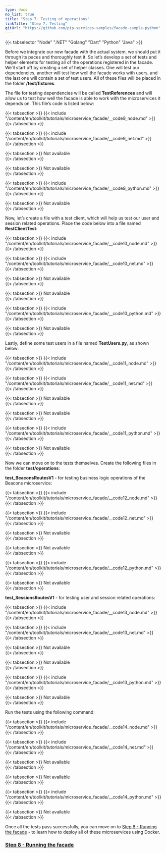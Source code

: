 ```yaml
---
type: docs
no_list: true
title: "Step 7. Testing of operations"
linkTitle: "Step 7. Testing" 
gitUrl: "https://github.com/pip-services-samples/facade-sample-python"
---
```


{{< tabselector "Node" ".NET" "Golang" "Dart" "Python" "Java" >}}

Before we integrate our new facade with the actual system, we should put it through its paces and thoroughly test it. So let’s develop a set of tests and helper elements for testing all of the operations registered in the facade. We’ll start off by creating a set of helper classes. One will test our dependencies, another will test how well the facade works with users, and the last one will contain a set of test users. All of these files will be placed in the folder **/test/fixtures**.

The file for testing dependencies will be called **TestReferences** and will allow us to test how well the facade is able to work with the microservices it depends on. This file’s code is listed below:

{{< tabsection >}}
  {{< include "/content/en/toolkit/tutorials/microservice_facade/__code9_node.md" >}}  
{{< /tabsection >}}

{{< tabsection >}}
  {{< include "/content/en/toolkit/tutorials/microservice_facade/__code9_net.md" >}}    
{{< /tabsection >}}

{{< tabsection >}}
  Not available  
{{< /tabsection >}}

{{< tabsection >}}
  Not available   
{{< /tabsection >}}

{{< tabsection >}}
  {{< include "/content/en/toolkit/tutorials/microservice_facade/__code9_python.md" >}}
{{< /tabsection >}}

{{< tabsection >}}
  Not available  
{{< /tabsection >}}

Now, let’s create a file with a test client, which will help us test our user and session related operations. Place the code below into a file named **RestClientTest**:

{{< tabsection >}}
  {{< include "/content/en/toolkit/tutorials/microservice_facade/__code10_node.md" >}}  
{{< /tabsection >}}

{{< tabsection >}}
  {{< include "/content/en/toolkit/tutorials/microservice_facade/__code10_net.md" >}}    
{{< /tabsection >}}

{{< tabsection >}}
  Not available  
{{< /tabsection >}}

{{< tabsection >}}
  Not available   
{{< /tabsection >}}

{{< tabsection >}}
  {{< include "/content/en/toolkit/tutorials/microservice_facade/__code10_python.md" >}}
{{< /tabsection >}}

{{< tabsection >}}
  Not available  
{{< /tabsection >}}

Lastly, define some test users in a file named **TestUsers.py**, as shown below:

{{< tabsection >}}
  {{< include "/content/en/toolkit/tutorials/microservice_facade/__code11_node.md" >}}  
{{< /tabsection >}}

{{< tabsection >}}
  {{< include "/content/en/toolkit/tutorials/microservice_facade/__code11_net.md" >}}    
{{< /tabsection >}}

{{< tabsection >}}
  Not available  
{{< /tabsection >}}

{{< tabsection >}}
  Not available   
{{< /tabsection >}}

{{< tabsection >}}
  {{< include "/content/en/toolkit/tutorials/microservice_facade/__code11_python.md" >}}
{{< /tabsection >}}

{{< tabsection >}}
  Not available  
{{< /tabsection >}}

Now we can move on to the tests themselves. Create the following files in the folder **test/operations**:

**test_BeaconsRoutesV1** - for testing business logic operations of the Beacons microservice:

{{< tabsection >}}
  {{< include "/content/en/toolkit/tutorials/microservice_facade/__code12_node.md" >}}  
{{< /tabsection >}}

{{< tabsection >}}
  {{< include "/content/en/toolkit/tutorials/microservice_facade/__code12_net.md" >}}    
{{< /tabsection >}}

{{< tabsection >}}
  Not available  
{{< /tabsection >}}

{{< tabsection >}}
  Not available   
{{< /tabsection >}}

{{< tabsection >}}
  {{< include "/content/en/toolkit/tutorials/microservice_facade/__code12_python.md" >}}
{{< /tabsection >}}

{{< tabsection >}}
  Not available  
{{< /tabsection >}}

**test_SessionsRoutesV1** - for testing user and session related operations:

{{< tabsection >}}
  {{< include "/content/en/toolkit/tutorials/microservice_facade/__code13_node.md" >}}  
{{< /tabsection >}}

{{< tabsection >}}
  {{< include "/content/en/toolkit/tutorials/microservice_facade/__code13_net.md" >}}    
{{< /tabsection >}}

{{< tabsection >}}
  Not available  
{{< /tabsection >}}

{{< tabsection >}}
  Not available   
{{< /tabsection >}}

{{< tabsection >}}
  {{< include "/content/en/toolkit/tutorials/microservice_facade/__code13_python.md" >}}
{{< /tabsection >}}

{{< tabsection >}}
  Not available  
{{< /tabsection >}}

Run the tests using the following command:

{{< tabsection >}}
  {{< include "/content/en/toolkit/tutorials/microservice_facade/__code14_node.md" >}}  
{{< /tabsection >}}

{{< tabsection >}}
  {{< include "/content/en/toolkit/tutorials/microservice_facade/__code14_net.md" >}}    
{{< /tabsection >}}

{{< tabsection >}}
  Not available  
{{< /tabsection >}}

{{< tabsection >}}
  Not available   
{{< /tabsection >}}

{{< tabsection >}}
  {{< include "/content/en/toolkit/tutorials/microservice_facade/__code14_python.md" >}}
{{< /tabsection >}}

{{< tabsection >}}
  Not available  
{{< /tabsection >}}

Once all the tests pass successfully, you can move on to [Step 8 - Running the facade](../step7) - to learn how to deploy all of these microservices using Docker.


<span class="hide-title-link">

### [Step 8 - Running the facade](../step7)

</span>

